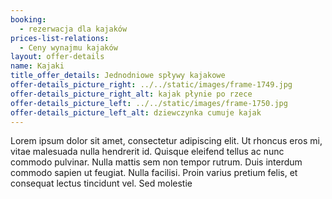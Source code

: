 ```yaml
---
booking:
  - rezerwacja dla kajaków
prices-list-relations:
  - Ceny wynajmu kajaków
layout: offer-details
name: Kajaki
title_offer_details: Jednodniowe spływy kajakowe
offer-details_picture_right: ../../static/images/frame-1749.jpg
offer-details_picture_right_alt: kajak płynie po rzece
offer-details_picture_left: ../../static/images/frame-1750.jpg
offer-details_picture_left_alt: dziewczynka cumuje kajak
---
```

Lorem ipsum dolor sit amet, consectetur adipiscing elit. Ut rhoncus eros mi, vitae malesuada nulla hendrerit id. Quisque eleifend tellus ac nunc commodo pulvinar. Nulla mattis sem non tempor rutrum. Duis interdum commodo sapien ut feugiat. Nulla facilisi. Proin varius pretium felis, et consequat lectus tincidunt vel. Sed molestie